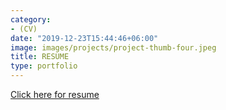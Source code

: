 ```yaml
---
category:
- (CV)
date: "2019-12-23T15:44:46+06:00"
image: images/projects/project-thumb-four.jpeg
title: RESUME
type: portfolio
---
```

[Click here for resume](https://yashparna.netlify.app/about/Yashparna_De_CV.pdf)
